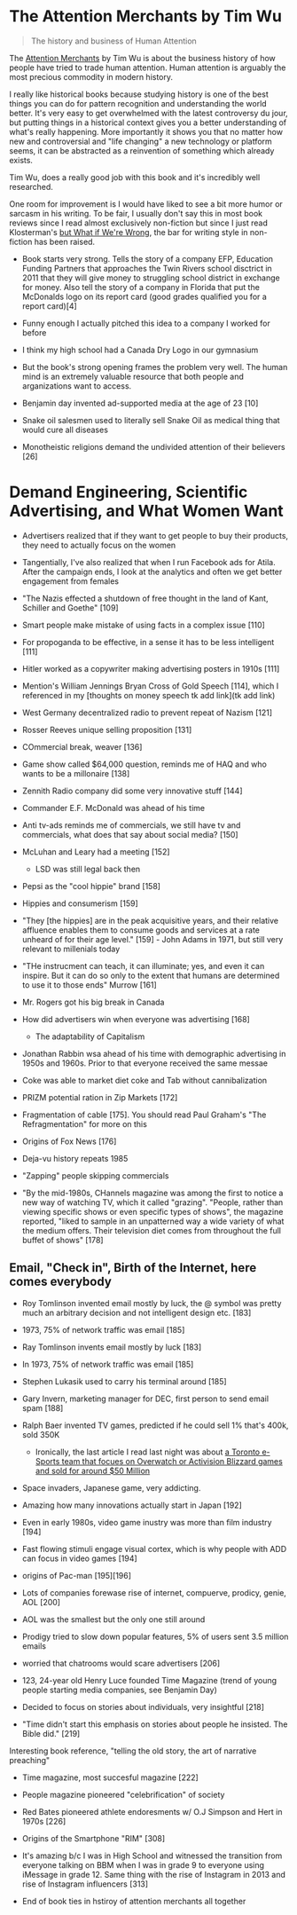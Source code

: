 # The Attention Merchants by Tim Wu
> The history and business of Human Attention

The [Attention Merchants](https://amzn.to/2C10DGw) by Tim Wu is about the business history of how people have tried to trade human attention. Human attention is arguably the most precious commodity in modern history.

I really like historical books because studying history is one of the best things you can do for pattern recognition and understanding the world better. It's very easy to get overwhelmed with the latest controversy du jour, but putting things in a historical context gives you a better understanding of what's really happening. More importantly it shows you that no matter how new and controversial and "life changing" a new technology or platform seems, it can be abstracted as a reinvention of something which already exists.

Tim Wu, does a really good job with this book and it's incredibly well researched. 

One room for improvement is I would have liked to see a bit more humor or sarcasm in his writing. To be fair, I usually don't say this in most book reviews since I read almost exclusively non-fiction but since I just read Klosterman's [but What if We're Wrong](https://blog.tomiwa.ca/but-what-if-were-wrong-book-notes/), the bar for writing style in non-fiction has been raised.

- Book starts very strong. Tells the story of a company EFP, Education Funding Partners that approaches the Twin Rivers school disctrict in 2011 that they will give money to struggling school district in exchange for money. Also tell the story of a company in Florida that put the McDonalds logo on its report card (good grades qualified you for a report card)[4]
- Funny enough I actually pitched this idea to a company I worked for before
- I think my high school had a Canada Dry Logo in our gymnasium
- But the book's strong opening frames the problem very well. The human mind is an extremely valuable resource that both people and arganizations want to access.
- Benjamin day invented ad-supported media at the age of 23 [10]

- Snake oil salesmen used to literally sell Snake Oil as medical thing that would cure all diseases
- Monotheistic religions demand the undivided attention of their believers [26]

# Demand Engineering, Scientific Advertising, and What Women Want

- Advertisers realized that if they want to get people to buy their products, they need to actually focus on the women
- Tangentially, I've also realized that when I run Facebook ads for Atila. After the campaign ends, I look at the analytics and often we get better engagement from females


- "The Nazis effected a shutdown of free thought in the land of Kant, Schiller and Goethe" [109]
- Smart people make mistake of using facts in a complex issue [110]
- For propoganda to be effective, in a sense it has to be less intelligent [111]
- Hitler worked as a copywriter making advertising posters in 1910s [111]
- Mention's William Jennings Bryan Cross of Gold Speech [114], which I referenced in my [thoughts on money speech tk add link](tk add link)

- West Germany decentralized radio to prevent repeat of Nazism [121]
- Rosser Reeves unique selling proposition [131]
- COmmercial break, weaver [136]
- Game show called $64,000 question, reminds me of HAQ and who wants to be a millonaire [138]

- Zennith Radio company did some very innovative stuff [144]
- Commander E.F. McDonald was ahead of his time
- Anti tv-ads reminds me of commercials, we still have tv and commercials, what does that say about social media? [150]

- McLuhan and Leary had a meeting [152]
    - LSD was still legal back then
- Pepsi as the "cool hippie" brand [158]
- Hippies and consumerism [159]
- "They [the hippies] are in the peak acquisitive years, and their relative affluence enables them to consume goods and services at a rate unheard of for their age level." [159] - John Adams in 1971, but still very relevant to millenials today

- "THe instrucment can teach, it can illuminate; yes, and even it can inspire. But it can do so only to the extent that humans are determined to use it to those ends" Murrow [161]

- Mr. Rogers got his big break in Canada
- How did advertisers win when everyone was advertising [168]
    - The adaptability of Capitalism
- Jonathan Rabbin wsa ahead of his time with demographic advertising in 1950s and 1960s. Prior to that everyone received the same messae
- Coke was able to market diet coke and Tab without cannibalization
- PRIZM potential ration in Zip Markets [172]
- Fragmentation of cable [175]. You should read Paul Graham's "The Refragmentation" for more on this
- Origins of Fox News [176]
- Deja-vu history repeats 1985
- "Zapping" people skipping commercials
- "By the mid-1980s, CHannels magazine was among the first to notice a new way of watching TV, which it called "grazing". "People, rather than viewing specific shows or even specific types of shows", the magazine reported, "liked to sample in an unpatterned way a wide variety of what the medium offers. Their television diet comes from throughout the full buffet of shows" [178]


## Email, "Check in", Birth of the Internet, here comes everybody

- Roy Tomlinson invented email mostly by luck, the @ symbol was pretty much an arbitrary decision and not intelligent design etc. [183]
- 1973, 75% of network traffic was email [185]

- Ray Tomlinson invents email mostly by luck [183]
- In 1973, 75% of network traffic was email [185]
- Stephen Lukasik used to carry his terminal around [185]
- Gary Invern, marketing manager for DEC, first person to send email spam [188]
- Ralph Baer invented TV games, predicted if he could sell 1% that's 400k, sold 350K
    - Ironically, the last article I read last night was about [a Toronto e-Sports team that focues on Overwatch or Activision Blizzard games and sold for around $50 Million](https://torontolife.com/city/toronto-sports/how-the-pandemic-turned-e-sports-into-a-multi-billion-dollar-industry/)
- Space invaders, Japanese game, very addicting. 
- Amazing how many innovations actually start in Japan [192]
- Even in early 1980s, video game inustry was more than film industry [194]
- Fast flowing stimuli engage visual cortex, which is why people with ADD can focus in video games [194]

- origins of Pac-man [195][196]
- Lots of companies forewase rise of internet, compuerve, prodicy, genie, AOL [200]
- AOL was the smallest but the only one still around
- Prodigy tried to slow down popular features, 5% of users sent 3.5 million emails
- worried that chatrooms would scare advertisers [206]
- 123, 24-year old Henry Luce founded Time Magazine (trend of young people starting media companies, see Benjamin Day)

- Decided to focus on stories about individuals, very insightful [218]
- "Time didn't start this emphasis on stories about people he insisted. The Bible did." [219]

Interesting book reference, "telling the old story, the art of narrative preaching"
- Time magazine, most succesful magazine [222]
- People magazine pioneered "celebrification" of society
- Red Bates pioneered athlete endoresments w/ O.J Simpson and Hert in 1970s [226]

- Origins of the Smartphone "RIM" [308]
- It's amazing b/c I was in High School and witnessed the transition from everyone talking on BBM when I was in grade 9 to everyone using iMessage in grade 12. Same thing with the rise of Instagram in 2013 and rise of Instagram influencers [313]
- End of book ties in hstiroy of attention merchants all together